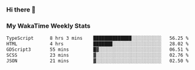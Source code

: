 ### Hi there 👋

<!--
**royschrauwen/royschrauwen** is a ✨ _special_ ✨ repository because its `README.md` (this file) appears on your GitHub profile.

Here are some ideas to get you started:

- 🔭 I’m currently working on ...
- 🌱 I’m currently learning ...
- 👯 I’m looking to collaborate on ...
- 🤔 I’m looking for help with ...
- 💬 Ask me about ...
- 📫 How to reach me: ...
- 😄 Pronouns: ...
- ⚡ Fun fact: ...
-->


### My WakaTime Weekly Stats
<!--START_SECTION:waka-->

```txt
TypeScript      8 hrs 3 mins    ██████████████░░░░░░░░░░░   56.25 %
HTML            4 hrs           ███████░░░░░░░░░░░░░░░░░░   28.02 %
GDScript3       55 mins         █▓░░░░░░░░░░░░░░░░░░░░░░░   06.51 %
SCSS            23 mins         ▓░░░░░░░░░░░░░░░░░░░░░░░░   02.76 %
JSON            21 mins         ▓░░░░░░░░░░░░░░░░░░░░░░░░   02.50 %
```

<!--END_SECTION:waka-->
